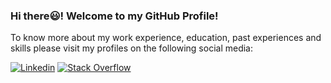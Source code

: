 ### Hi there😃! Welcome to my GitHub Profile!

To know more about my work experience, education, past experiences and skills please visit my profiles on the following social media:<br>

[![Linkedin](https://img.shields.io/badge/LinkedIn-0077B5?style=for-the-badge&logo=linkedin&logoColor=white)](https://www.linkedin.com/in/taras-rashkevych/)
[![Stack Overflow](https://img.shields.io/badge/Stack_Overflow-FE7A16?style=for-the-badge&logo=stack-overflow&logoColor=white)](https://stackoverflow.com/users/13644135/taras-rashkevych)
